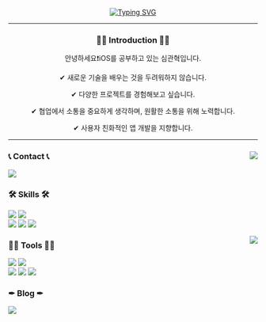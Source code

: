 <div align="center">
 
<a href="https://git.io/typing-svg"><img src="https://readme-typing-svg.demolab.com?font=Dosis&weight=600&size=32&duration=2000&pause=1500&color=007AFF&vCenter=true&width=455&lines=%F0%9F%8D%8F+Sim+Gwan+Hyeok+%E2%80%A2+iOS+Developer" alt="Typing SVG" /></a>

---
### 💁‍♂️ Introduction 💁‍♂️

안녕하세요❗iOS를 공부하고 있는 심관혁입니다.

✔ 새로운 기술을 배우는 것을 두려워하지 않습니다.

✔ 다양한 프로젝트를 경험해보고 싶습니다.

✔ 협업에서 소통을 중요하게 생각하며, 원활한 소통을 위해 노력합니다.

✔ 사용자 친화적인 앱 개발을 지향합니다.

---
</div>

<div align="left">
<img align="right" src="http://mazassumnida.wtf/api/v2/generate_badge?boj=id147369"/>

### 📞 Contact 📞
<a href="mailto:id1593572580@gmail.com"><img src="https://img.shields.io/badge/id1593572580@gmail.com-EA4335?style=plastic&logo=Gmail&logoColor=white"></a>

### 🛠️ Skills 🛠️

<img src="https://img.shields.io/badge/iOS-2E2E2E?style=plastic&logo=apple&logoColor=white"/> <img src="https://img.shields.io/badge/Swift-FF4000?style=plastic&logo=swift&logoColor=white"/>
<br>
<img src="https://img.shields.io/badge/Kotlin-7F52FF?style=plastic&logo=kotlin&logoColor=white"/> <img src="https://img.shields.io/badge/Firebase-DD2C00?style=plastic&logo=firebase&logoColor=white"/> <img src="https://img.shields.io/badge/C++-00599C?style=plastic&logo=cplusplus&logoColor=white"/>

<img align="right" src="https://github-readme-stats.vercel.app/api/top-langs/?username=Gwan-Son&layout=compact&langs_count=8"/>

### 🧑‍🔧 Tools 🧑‍🔧

<img src="https://img.shields.io/badge/Xcode-147EFB?style=plastic&logo=xcode&logoColor=white"/> <img src="https://img.shields.io/badge/AndroidStudio-3DDC84?style=plastic&logo=androidstudio&logoColor=white"/> 
<br>
<img src="https://img.shields.io/badge/Slack-4A154B?style=plastic&logo=slack&logoColor=white"/> <img src="https://img.shields.io/badge/Git-F05032?style=plastic&logo=git&logoColor=white"/> <img src="https://img.shields.io/badge/Figma-F24E1E?style=plastic&logo=figma&logoColor=white"/>

### ✒ Blog ✒
<a href="https://gwanson-dev.tistory.com/">
<img src="https://img.shields.io/badge/TechBlog-000000?style=plastic&logo=Tistory&logoColor=white"/>
</a>

</div>
